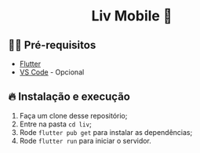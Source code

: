 <h1 align="center">
  Liv Mobile 📱 
</h1>

## ✋🏻 Pré-requisitos

- [Flutter](https://flutter.dev/docs/get-started/install)
- [VS Code](https://code.visualstudio.com/) - Opcional

## 🔥 Instalação e execução
1. Faça um clone desse repositório;
2. Entre na pasta `cd liv`;
3. Rode `flutter pub get` para instalar as dependências;
4. Rode `flutter run` para iniciar o servidor.
